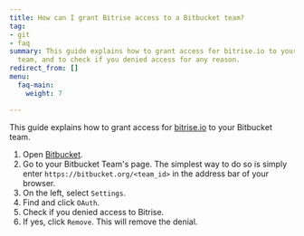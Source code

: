 ```yaml
---
title: How can I grant Bitrise access to a Bitbucket team?
tag:
- git
- faq
summary: This guide explains how to grant access for bitrise.io to your Bitbucket
  team, and to check if you denied access for any reason.
redirect_from: []
menu:
  faq-main:
    weight: 7

---
```

This guide explains how to grant access for [bitrise.io](https://www.bitrise.io/) to your Bitbucket team.

1. Open [Bitbucket](https://bitbucket.org).
1. Go to your Bitbucket Team's page. The simplest way to do so is simply enter `https://bitbucket.org/<team_id>` in the address bar of your browser.
1. On the left, select `Settings`.
1. Find and click `OAuth`.
1. Check if you denied access to Bitrise.
1. If yes, click `Remove`. This will remove the denial.